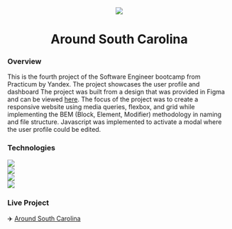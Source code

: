 <div align="center"><img src="favicon.ico"></div>

<h1 align="center">Around South Carolina</h1>
  
### Overview

This is the fourth project of the Software Engineer bootcamp from Practicum by Yandex. The project showcases the user profile and dashboard The project was built from a design that was provided in Figma and can be viewed [here](https://www.figma.com/file/SurN1jaeEQIhuZEDMhmWWf/Sprint-4-Around-The-U.S.-desktop-mobile?node-id=0%3A1). The focus of the project was to create a responsive website using media queries, flexbox, and grid while implementing the BEM (Block, Element, Modifier) methodology in naming and file structure. Javascript was implemented to activate a modal where the user profile could be edited. 

### Technologies

<a href="https://www.w3.org/html/" target="_blank"> <img src="https://img.icons8.com/color/48/000000/html-5.png"/> </a>
<br>
<a href="https://www.w3schools.com/css/" target="_blank"> <img src="https://img.icons8.com/color/48/000000/css3.png"/> </a>
<br>
<a href="https://developer.mozilla.org/en-US/docs/Web/JavaScript" target="_blank"> <img src="https://img.icons8.com/color/48/000000/javascript.png"/> </a>
<br>
<a href="https://git-scm.com/" target="_blank"> <img src="https://img.icons8.com/color/48/000000/git.png"/> </a>

### Live Project

:airplane: [Around South Carolina](https://fillharris.github.io/web_project_4/)

